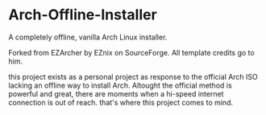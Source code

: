 # Arch-Offline-Installer
A completely offline, vanilla Arch Linux installer.

Forked from EZArcher by EZnix on SourceForge. All template credits go to him. 

this project exists as a personal project as response to the official Arch ISO lacking an offline way to install Arch. Altought the official method is powerful and great, there are moments when a hi-speed internet connection is out of reach. that's where this project comes to mind. 
